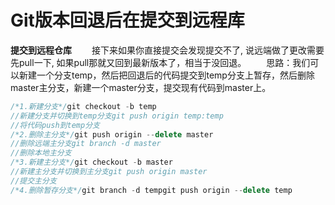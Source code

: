 <h1>Git版本回退后在提交到远程库</h1>

**提交到远程仓库**
　　接下来如果你直接提交会发现提交不了, 说远端做了更改需要先pull一下, 如果pull那就又回到最新版本了，相当于没回退。 
　　思路：我们可以新建一个分支temp，然后把回退后的代码提交到temp分支上暂存，然后删除master主分支，新建一个master分支，提交现有代码到master上。

```c++
/*1.新建分支*/git checkout -b temp              
//新建分支并切换到temp分支git push origin temp:temp         
//将代码push到temp分支
/*2.删除主分支*/git push origin --delete master   
//删除远端主分支git branch -d master              
//删除本地主分支
/*3.新建主分支*/git checkout -b master           
//新建主分支并切换到主分支git push origin master            
//提交主分支
/*4.删除暂存分支*/git branch -d tempgit push origin --delete temp
```

